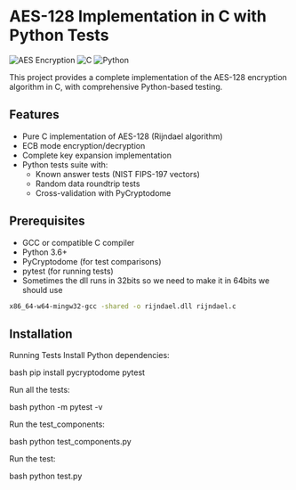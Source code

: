 # AES-128 Implementation in C with Python Tests

![AES Encryption](https://img.shields.io/badge/Algorithm-AES-2ea44f) ![C](https://img.shields.io/badge/Language-C-blue) ![Python](https://img.shields.io/badge/Test%20Suite-Python-yellow)

This project provides a complete implementation of the AES-128 encryption algorithm in C, with comprehensive Python-based testing.

## Features

- Pure C implementation of AES-128 (Rijndael algorithm)
- ECB mode encryption/decryption
- Complete key expansion implementation
- Python tests suite with:
  - Known answer tests (NIST FIPS-197 vectors)
  - Random data roundtrip tests
  - Cross-validation with PyCryptodome


## Prerequisites

- GCC or compatible C compiler
- Python 3.6+
- PyCryptodome (for test comparisons)
- pytest (for running tests)
- Sometimes the dll runs in 32bits so we need to make it in 64bits we should use 

```bash
x86_64-w64-mingw32-gcc -shared -o rijndael.dll rijndael.c
```

## Installation


Running Tests
Install Python dependencies:

bash
pip install pycryptodome pytest

Run all the tests:

bash
python -m pytest -v

Run the test_components:

bash
python test_components.py 

Run the test:

bash
python test.py    